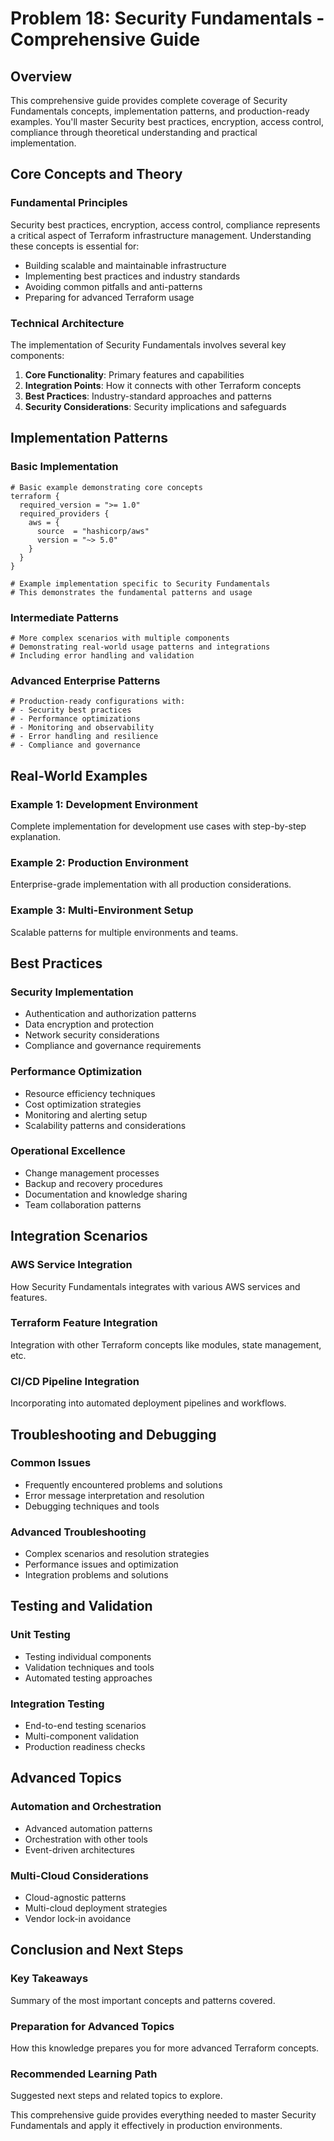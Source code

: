 # Problem 18: Security Fundamentals - Comprehensive Guide

## Overview

This comprehensive guide provides complete coverage of Security Fundamentals concepts, implementation patterns, and production-ready examples. You'll master Security best practices, encryption, access control, compliance through theoretical understanding and practical implementation.

## Core Concepts and Theory

### Fundamental Principles
Security best practices, encryption, access control, compliance represents a critical aspect of Terraform infrastructure management. Understanding these concepts is essential for:

- Building scalable and maintainable infrastructure
- Implementing best practices and industry standards
- Avoiding common pitfalls and anti-patterns
- Preparing for advanced Terraform usage

### Technical Architecture
The implementation of Security Fundamentals involves several key components:

1. **Core Functionality**: Primary features and capabilities
2. **Integration Points**: How it connects with other Terraform concepts
3. **Best Practices**: Industry-standard approaches and patterns
4. **Security Considerations**: Security implications and safeguards

## Implementation Patterns

### Basic Implementation
```hcl
# Basic example demonstrating core concepts
terraform {
  required_version = ">= 1.0"
  required_providers {
    aws = {
      source  = "hashicorp/aws"
      version = "~> 5.0"
    }
  }
}

# Example implementation specific to Security Fundamentals
# This demonstrates the fundamental patterns and usage
```

### Intermediate Patterns
```hcl
# More complex scenarios with multiple components
# Demonstrating real-world usage patterns and integrations
# Including error handling and validation
```

### Advanced Enterprise Patterns
```hcl
# Production-ready configurations with:
# - Security best practices
# - Performance optimizations
# - Monitoring and observability
# - Error handling and resilience
# - Compliance and governance
```

## Real-World Examples

### Example 1: Development Environment
Complete implementation for development use cases with step-by-step explanation.

### Example 2: Production Environment
Enterprise-grade implementation with all production considerations.

### Example 3: Multi-Environment Setup
Scalable patterns for multiple environments and teams.

## Best Practices

### Security Implementation
- Authentication and authorization patterns
- Data encryption and protection
- Network security considerations
- Compliance and governance requirements

### Performance Optimization
- Resource efficiency techniques
- Cost optimization strategies
- Monitoring and alerting setup
- Scalability patterns and considerations

### Operational Excellence
- Change management processes
- Backup and recovery procedures
- Documentation and knowledge sharing
- Team collaboration patterns

## Integration Scenarios

### AWS Service Integration
How Security Fundamentals integrates with various AWS services and features.

### Terraform Feature Integration
Integration with other Terraform concepts like modules, state management, etc.

### CI/CD Pipeline Integration
Incorporating into automated deployment pipelines and workflows.

## Troubleshooting and Debugging

### Common Issues
- Frequently encountered problems and solutions
- Error message interpretation and resolution
- Debugging techniques and tools

### Advanced Troubleshooting
- Complex scenarios and resolution strategies
- Performance issues and optimization
- Integration problems and solutions

## Testing and Validation

### Unit Testing
- Testing individual components
- Validation techniques and tools
- Automated testing approaches

### Integration Testing
- End-to-end testing scenarios
- Multi-component validation
- Production readiness checks

## Advanced Topics

### Automation and Orchestration
- Advanced automation patterns
- Orchestration with other tools
- Event-driven architectures

### Multi-Cloud Considerations
- Cloud-agnostic patterns
- Multi-cloud deployment strategies
- Vendor lock-in avoidance

## Conclusion and Next Steps

### Key Takeaways
Summary of the most important concepts and patterns covered.

### Preparation for Advanced Topics
How this knowledge prepares you for more advanced Terraform concepts.

### Recommended Learning Path
Suggested next steps and related topics to explore.

This comprehensive guide provides everything needed to master Security Fundamentals and apply it effectively in production environments.
